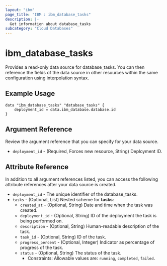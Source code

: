 ```yaml
---
layout: "ibm"
page_title: "IBM : ibm_database_tasks"
description: |-
  Get information about database_tasks
subcategory: "Cloud Databases"
---
```


# ibm_database_tasks

Provides a read-only data source for database_tasks. You can then reference the fields of the data source in other resources within the same configuration using interpolation syntax.

## Example Usage

```hcl
data "ibm_database_tasks" "database_tasks" {
	deployment_id = data.ibm_database.database.id
}
```

## Argument Reference

Review the argument reference that you can specify for your data source.

* `deployment_id` - (Required, Forces new resource, String) Deployment ID.

## Attribute Reference

In addition to all argument references listed, you can access the following attribute references after your data source is created.

* `deployment_id` - The unique identifier of the database_tasks.
* `tasks` - (Optional, List) 
Nested scheme for **tasks**:
	* `created_at` - (Optional, String) Date and time when the task was created.
	* `deployment_id` - (Optional, String) ID of the deployment the task is being performed on.
	* `description` - (Optional, String) Human-readable description of the task.
	* `task_id` - (Optional, String) ID of the task.
	* `progress_percent` - (Optional, Integer) Indicator as percentage of progress of the task.
	* `status` - (Optional, String) The status of the task.
	  * Constraints: Allowable values are: `running`, `completed`, `failed`.

